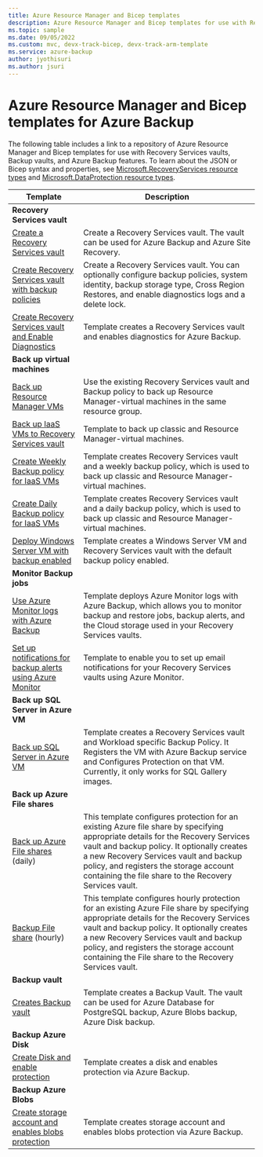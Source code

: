 ```yaml
---
title: Azure Resource Manager and Bicep templates
description: Azure Resource Manager and Bicep templates for use with Recovery Services vaults and Azure Backup features
ms.topic: sample
ms.date: 09/05/2022
ms.custom: mvc, devx-track-bicep, devx-track-arm-template
ms.service: azure-backup
author: jyothisuri
ms.author: jsuri
---
```

# Azure Resource Manager and Bicep templates for Azure Backup

The following table includes a link to a repository of Azure Resource Manager and Bicep templates for use with Recovery Services vaults, Backup vaults, and Azure Backup features. To learn about the JSON or Bicep syntax and properties, see [Microsoft.RecoveryServices resource types](/azure/templates/microsoft.recoveryservices/allversions) and [Microsoft.DataProtection resource types](/azure/templates/microsoft.dataprotection/allversions).

| Template | Description |
|---|---|
|**Recovery Services vault** | |
| [Create a Recovery Services vault](https://github.com/Azure/azure-quickstart-templates/tree/master/quickstarts/microsoft.recoveryservices/recovery-services-vault-create)| Create a Recovery Services vault. The vault can be used for Azure Backup and Azure Site Recovery. |
| [Create Recovery Services vault with backup policies](https://github.com/Azure/azure-quickstart-templates/tree/master/quickstarts/microsoft.recoveryservices/recovery-services-create-vault-with-backup-policies) | Create a Recovery Services vault. You can optionally configure backup policies, system identity, backup storage type, Cross Region Restores, and enable diagnostics logs and a delete lock. |
| [Create Recovery Services vault and Enable Diagnostics](https://github.com/Azure/azure-quickstart-templates/tree/master/quickstarts/microsoft.recoveryservices/recovery-services-create-vault-enable-diagnostics) | Template creates a Recovery Services vault and enables diagnostics for Azure Backup. |
|**Back up virtual machines**| |
| [Back up Resource Manager VMs](https://github.com/Azure/azure-quickstart-templates/tree/master/quickstarts/microsoft.recoveryservices/recovery-services-backup-vms) | Use the existing Recovery Services vault and Backup policy to back up Resource Manager-virtual machines in the same resource group.|
| [Back up IaaS VMs to Recovery Services vault](https://github.com/Azure/azure-quickstart-templates/tree/master/quickstarts/microsoft.recoveryservices/recovery-services-backup-classic-resource-manager-vms) | Template to back up classic and Resource Manager-virtual machines. |
| [Create Weekly Backup policy for IaaS VMs](https://github.com/Azure/azure-quickstart-templates/tree/master/quickstarts/microsoft.recoveryservices/recovery-services-weekly-backup-policy-create) | Template creates Recovery Services vault and a weekly backup policy, which is used to back up classic and Resource Manager-virtual machines.|
| [Create Daily Backup policy for IaaS VMs](https://github.com/Azure/azure-quickstart-templates/tree/master/quickstarts/microsoft.recoveryservices/recovery-services-daily-backup-policy-create) | Template creates Recovery Services vault and a daily backup policy, which is used to back up classic and Resource Manager-virtual machines.|
| [Deploy Windows Server VM with backup enabled](https://github.com/Azure/azure-quickstart-templates/tree/master/quickstarts/microsoft.recoveryservices/recovery-services-create-vm-and-configure-backup) | Template creates a Windows Server VM and Recovery Services vault with the default backup policy enabled.|
|**Monitor Backup jobs** |  |
| [Use Azure Monitor logs with Azure Backup](https://github.com/Azure/azure-quickstart-templates/tree/master/demos/backup-oms-monitoring) | Template deploys Azure Monitor logs with Azure Backup, which allows you to monitor backup and restore jobs, backup alerts, and the Cloud storage used in your Recovery Services vaults.|
| [Set up notifications for backup alerts using Azure Monitor](https://github.com/Azure/azure-quickstart-templates/tree/master/quickstarts/microsoft.recoveryservices/recovery-services-create-alert-processing-rule) | Template to enable you to set up email notifications for your Recovery Services vaults using Azure Monitor. |
|**Back up SQL Server in Azure VM** |  |
| [Back up SQL Server in Azure VM](https://github.com/Azure/azure-quickstart-templates/tree/master/quickstarts/microsoft.recoveryservices/recovery-services-vm-workload-backup) | Template creates a Recovery Services vault and Workload specific Backup Policy. It Registers the VM with Azure Backup service and Configures Protection on that VM. Currently, it only works for SQL Gallery images. |
|**Back up Azure File shares** |  |
| [Back up Azure File shares](https://github.com/Azure/azure-quickstart-templates/tree/master/quickstarts/microsoft.recoveryservices/recovery-services-backup-file-share) (daily) | This template configures protection for an existing Azure file share by specifying appropriate details for the Recovery Services vault and backup policy. It optionally creates a new Recovery Services vault and backup policy, and registers the storage account containing the file share to the Recovery Services vault. |
| [Backup File share](https://github.com/Azure/azure-quickstart-templates/tree/master/quickstarts/microsoft.recoveryservices/recovery-services-backup-file-share-hourly)  (hourly) | This template configures hourly protection for an existing Azure File share by specifying appropriate details for the Recovery Services vault and backup policy. It optionally creates a new Recovery Services vault and backup policy, and registers the storage account containing the File share to the Recovery Services vault. |
| **Backup vault** | |
| [Creates Backup vault](https://github.com/Azure/azure-quickstart-templates/tree/master/quickstarts/microsoft.dataprotection/backup-vault-basic) | Template creates a Backup Vault. The vault can be used for Azure Database for PostgreSQL backup, Azure Blobs backup, Azure Disk backup. |
| **Backup Azure Disk** | |
| [Create Disk and enable protection](https://github.com/Azure/azure-quickstart-templates/tree/master/quickstarts/microsoft.dataprotection/backup-create-disk-enable-protection) | Template creates a disk and enables protection via Azure Backup. |
| **Backup Azure Blobs** | |
| [Create storage account and enables blobs protection](https://github.com/Azure/azure-quickstart-templates/tree/master/quickstarts/microsoft.dataprotection/backup-create-storage-account-enable-protection) | Template creates storage account and enables blobs protection via Azure Backup.
